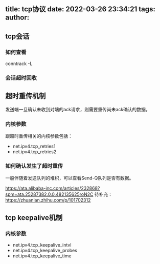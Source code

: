 title: tcp协议
date: 2022-03-26 23:34:21
tags:
author:
---
## tcp会话

### 如何查看

conntrack -L

### 会话超时回收



## 超时重传机制

发送端一旦确认未收到对端的ack请求，则需要重传尚未ack确认的数据。

### 内核参数

跟超时重传相关的内核参数包括：
- net.ipv4.tcp_retries1
- net.ipv4.tcp_retries2

### 如何确认发生了超时重传

一般伴随着发送队列的堆积，可以查看Send-Q队列是否有数据。

https://ata.alibaba-inc.com/articles/232868?spm=ata.25287382.0.0.482135625roN2C
待补充：https://zhuanlan.zhihu.com/p/101702312

## tcp keepalive机制

### 内核参数

- net.ipv4.tcp_keepalive_intvl
- net.ipv4.tcp_keepalive_probes
- net.ipv4.tcp_keepalive_time

